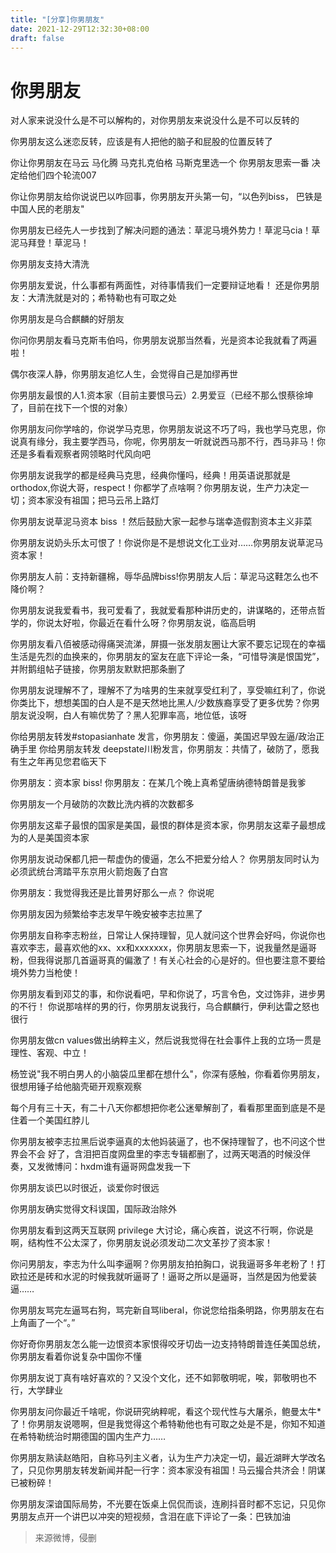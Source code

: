 ```yaml
---
title: "[分享]你男朋友"
date: 2021-12-29T12:32:30+08:00
draft: false
---
```


# 你男朋友

对人家来说没什么是不可以解构的，对你男朋友来说没什么是不可以反转的

你男朋友这么迷恋反转，应该是有人把他的脑子和屁股的位置反转了

你让你男朋友在马云 马化腾 马克扎克伯格 马斯克里选一个 你男朋友思索一番 决定给他们四个轮流007

你让你男朋友给你说说巴以咋回事，你男朋友开头第一句，“以色列biss， 巴铁是中国人民的老朋友"

你男朋友已经先人一步找到了解决问题的通法：草泥马境外势力！草泥马cia！草泥马拜登！草泥马！

你男朋友支持大清洗

你男朋友爱说，什么事都有两面性，对待事情我们一定要辩证地看！
还是你男朋友：大清洗就是对的；希特勒也有可取之处

你男朋友是乌合麒麟的好朋友

你问你男朋友看马克斯韦伯吗，你男朋友说那当然看，光是资本论我就看了两遍啦！

偶尔夜深人静，你男朋友追忆人生，会觉得自己是加缪再世

你男朋友最恨的人1.资本家（目前主要恨马云）2.男爱豆（已经不那么恨蔡徐坤了，目前在找下一个恨的对象）

你男朋友问你学啥的，你说学马克思，你男朋友说这不巧了吗，我也学马克思，你说真有缘分，我主要学西马，你呢，你男朋友一听就说西马那不行，西马非马！你还是多看看观察者网领略时代风向吧

你男朋友说我学的都是经典马克思，经典你懂吗，经典！用英语说那就是 orthodox,你说大哥，respect！你都学了点啥啊？你男朋友说，生产力决定一切；资本家没有祖国；把马云吊上路灯

你男朋友说草泥马资本 biss ！然后鼓励大家一起参与瑞幸造假割资本主义非菜

你男朋友说奶头乐太可恨了！你说你是不是想说文化工业对……你男朋友说草泥马资本家！

你男朋友人前：支持新疆棉，辱华品牌biss!你男朋友人后：草泥马这鞋怎么也不降价啊？

你男朋友说我爱看书，我可爱看了，我就爱看那种讲历史的，讲谋略的，还带点哲学的，你说太好啦，你最近在看什么呀？你男朋友说，临高启明

你男朋友看八佰被感动得痛哭流涕，屏摄一张发朋友圈让大家不要忘记现在的幸福生活是先烈的血换来的，你男朋友的室友在底下评论一条，“可惜导演是恨国党”，并附鹅组帖子链接，你男朋友默默把那条删了

你男朋友说理解不了，理解不了为啥男的生来就享受红利了，享受嘛红利了，你说你类比下，想想美国的白人是不是天然地比黑人/少数族裔享受了更多优势？你男朋友说没啊，白人有嘛优势了？黑人犯罪率高，地位低，该呀

你给男朋友转发#stopasianhate 发言，你男朋友：傻逼，美国迟早毁左逼/政治正确手里
你给男朋友转发 deepstate川粉发言，你男朋友：共情了，破防了，愿我有生之年再见您君临天下

你男朋友：资本家 biss!
你男朋友：在某几个晚上真希望唐纳德特朗普是我爹

你男朋友一个月破防的次数比洗内裤的次数都多

你男朋友这辈子最恨的国家是美国，最恨的群体是资本家，你男朋友这辈子最想成为的人是美国资本家

你男朋友说动保都几把一帮虚伪的傻逼，怎么不把爱分给人？
你男朋友同时认为必须武统台湾踏平东京用火箭炮轰了白宫

你男朋友：我觉得我还是比普男好那么一点？
你说呢

你男朋友因为频繁给李志发早午晚安被李志拉黑了

你男朋友自称李志粉丝，日常让人保持理智，见人就问这个世界会好吗，你说你也喜欢李志，最喜欢他的xx、xx和xxxxxxx，你男朋友思索一下，说我量然是逼哥粉，但我得说那几首逼哥真的偏激了！有关心社会的心是好的。但也要注意不要给境外势力当枪使！

你男朋友看到邓艾的事，和你说看吧，早和你说了，巧言令色，文过饰非，进步男的不行！
你说那啥样的男的行，你男朋友说我行，乌合麒麟行，伊利达雷之怒也很行

你男朋友做cn values做出纳粹主义，然后说我觉得在社会事件上我的立场一贯是理性、客观、中立！

杨笠说"我不明白男人的小脑袋瓜里都在想什么"，你深有感触，你看着你男朋友，很想用锤子给他脑壳砸开观察观察

每个月有三十天，有二十八天你都想把你老公迷晕解剖了，看看那里面到底是不是住着一个美国红脖儿

你男朋友被李志拉黑后说李逼真的太他妈装逼了，也不保持理智了，也不问这个世界会不会
好了，含泪把百度网盘里的李志专辑都删了，过两天喝酒的时候没伴奏，又发微博问：hxdm谁有逼哥网盘发我一下

你男朋友谈巴以时很近，谈爱你时很远

你男朋友确实觉得文科误国，国际政治除外

你男朋友看到这两天互联网 privilege 大讨论，痛心疾首，说这不行啊，你说是啊，结构性不公太深了，你男朋友说必须发动二次文革抄了资本家！

你问男朋友，李志为什么叫李逼啊？你男朋友拍拍胸口，说我逼哥多年老粉了！打欧拉还是砖和水泥的时候我就听逼哥了！逼哥之所以是逼哥，当然是因为他爱装逼……

你男朋友骂完左逼骂右狗，骂完新自骂liberal，你说您给指条明路，你男朋友在右上角画了一个“。”

你好奇你男朋友怎么能一边恨资本家恨得咬牙切齿一边支持特朗普连任美国总统，你男朋友看着你说复杂中国你不懂

你男朋友说丁真有啥好喜欢的？又没个文化，还不如郭敬明呢，唉，郭敬明也不行，大学肆业

你男朋友问你最近千啥呢，你说研究纳粹呢，看这个现代性与大屠杀，鲍曼太牛*了！你男朋友说嗯啊，但是我觉得这个希特勒他也有可取之处是不是，你知不知道在希特勒统治时期德国的国内生产力……

你男朋友熟读赵皓阳，自称马列主义者，认为生产力决定一切，最近湖畔大学改名了，只见你男朋友转发新闻并配一行字：资本家没有祖国！马云撮合共济会！阴谋已被粉碎！

你男朋友深谙国际局势，不光要在饭桌上侃侃而谈，连刷抖音时都不忘记，只见你男朋友点开一个讲巴以冲突的短视频，含泪在底下评论了一条：巴铁加油

> 来源微博，侵删
